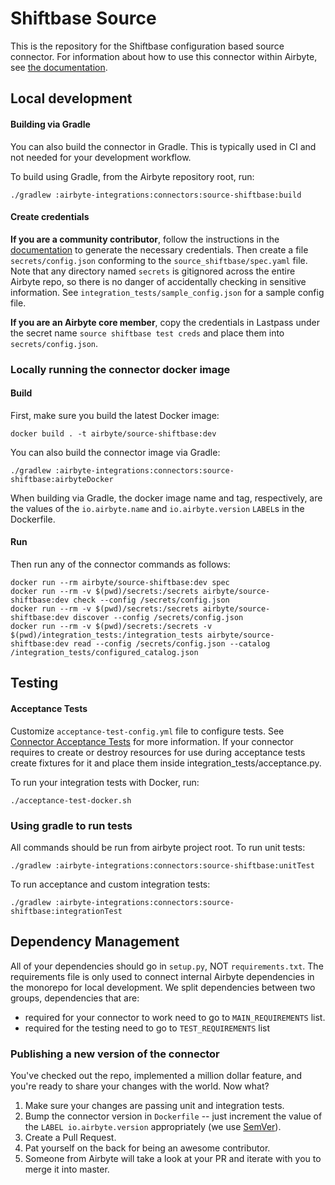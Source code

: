 # Shiftbase Source

This is the repository for the Shiftbase configuration based source connector.
For information about how to use this connector within Airbyte, see [the documentation](https://docs.airbyte.com/integrations/sources/shiftbase).

## Local development

#### Building via Gradle
You can also build the connector in Gradle. This is typically used in CI and not needed for your development workflow.

To build using Gradle, from the Airbyte repository root, run:
```
./gradlew :airbyte-integrations:connectors:source-shiftbase:build
```

#### Create credentials
**If you are a community contributor**, follow the instructions in the [documentation](https://docs.airbyte.com/integrations/sources/shiftbase)
to generate the necessary credentials. Then create a file `secrets/config.json` conforming to the `source_shiftbase/spec.yaml` file.
Note that any directory named `secrets` is gitignored across the entire Airbyte repo, so there is no danger of accidentally checking in sensitive information.
See `integration_tests/sample_config.json` for a sample config file.

**If you are an Airbyte core member**, copy the credentials in Lastpass under the secret name `source shiftbase test creds`
and place them into `secrets/config.json`.

### Locally running the connector docker image

#### Build
First, make sure you build the latest Docker image:
```
docker build . -t airbyte/source-shiftbase:dev
```

You can also build the connector image via Gradle:
```
./gradlew :airbyte-integrations:connectors:source-shiftbase:airbyteDocker
```
When building via Gradle, the docker image name and tag, respectively, are the values of the `io.airbyte.name` and `io.airbyte.version` `LABEL`s in
the Dockerfile.

#### Run
Then run any of the connector commands as follows:
```
docker run --rm airbyte/source-shiftbase:dev spec
docker run --rm -v $(pwd)/secrets:/secrets airbyte/source-shiftbase:dev check --config /secrets/config.json
docker run --rm -v $(pwd)/secrets:/secrets airbyte/source-shiftbase:dev discover --config /secrets/config.json
docker run --rm -v $(pwd)/secrets:/secrets -v $(pwd)/integration_tests:/integration_tests airbyte/source-shiftbase:dev read --config /secrets/config.json --catalog /integration_tests/configured_catalog.json
```
## Testing

#### Acceptance Tests
Customize `acceptance-test-config.yml` file to configure tests. See [Connector Acceptance Tests](https://docs.airbyte.com/connector-development/testing-connectors/connector-acceptance-tests-reference) for more information.
If your connector requires to create or destroy resources for use during acceptance tests create fixtures for it and place them inside integration_tests/acceptance.py.

To run your integration tests with Docker, run:
```
./acceptance-test-docker.sh
```

### Using gradle to run tests
All commands should be run from airbyte project root.
To run unit tests:
```
./gradlew :airbyte-integrations:connectors:source-shiftbase:unitTest
```
To run acceptance and custom integration tests:
```
./gradlew :airbyte-integrations:connectors:source-shiftbase:integrationTest
```

## Dependency Management
All of your dependencies should go in `setup.py`, NOT `requirements.txt`. The requirements file is only used to connect internal Airbyte dependencies in the monorepo for local development.
We split dependencies between two groups, dependencies that are:
* required for your connector to work need to go to `MAIN_REQUIREMENTS` list.
* required for the testing need to go to `TEST_REQUIREMENTS` list

### Publishing a new version of the connector
You've checked out the repo, implemented a million dollar feature, and you're ready to share your changes with the world. Now what?
1. Make sure your changes are passing unit and integration tests.
1. Bump the connector version in `Dockerfile` -- just increment the value of the `LABEL io.airbyte.version` appropriately (we use [SemVer](https://semver.org/)).
1. Create a Pull Request.
1. Pat yourself on the back for being an awesome contributor.
1. Someone from Airbyte will take a look at your PR and iterate with you to merge it into master.
